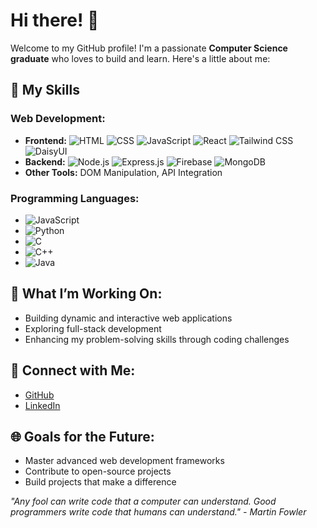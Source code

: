 # Hi there! 👋

Welcome to my GitHub profile! I'm a passionate **Computer Science graduate** who loves to build and learn. Here's a little about me:

## 🔧 My Skills

### Web Development:

- **Frontend:** ![HTML](https://img.shields.io/badge/-HTML5-E34F26?style=flat&logo=html5&logoColor=white) ![CSS](https://img.shields.io/badge/-CSS3-1572B6?style=flat&logo=css3&logoColor=white) ![JavaScript](https://img.shields.io/badge/-JavaScript-F7DF1E?style=flat&logo=javascript&logoColor=black) ![React](https://img.shields.io/badge/-React-61DAFB?style=flat&logo=react&logoColor=black) ![Tailwind CSS](https://img.shields.io/badge/-Tailwind%20CSS-06B6D4?style=flat&logo=tailwindcss&logoColor=white) ![DaisyUI](https://img.shields.io/badge/-DaisyUI-5A0EF8?style=flat&logoColor=white)
- **Backend:** ![Node.js](https://img.shields.io/badge/-Node.js-339933?style=flat&logo=node.js&logoColor=white) ![Express.js](https://img.shields.io/badge/-Express.js-000000?style=flat&logo=express&logoColor=white) ![Firebase](https://img.shields.io/badge/-Firebase-FFCA28?style=flat&logo=firebase&logoColor=black) ![MongoDB](https://img.shields.io/badge/-MongoDB-47A248?style=flat&logo=mongodb&logoColor=white)
- **Other Tools:** DOM Manipulation, API Integration

### Programming Languages:

- ![JavaScript](https://img.shields.io/badge/-JavaScript-F7DF1E?style=flat&logo=javascript&logoColor=black)
- ![Python](https://img.shields.io/badge/-Python-3776AB?style=flat&logo=python&logoColor=white)
- ![C](https://img.shields.io/badge/-C-A8B9CC?style=flat&logo=c&logoColor=black)
- ![C++](https://img.shields.io/badge/-C++-00599C?style=flat&logo=c%2B%2B&logoColor=white)
- ![Java](https://img.shields.io/badge/-Java-007396?style=flat&logo=java&logoColor=white)

## 🎨 What I’m Working On:

- Building dynamic and interactive web applications
- Exploring full-stack development
- Enhancing my problem-solving skills through coding challenges

## 🔖 Connect with Me:

- [GitHub](https://github.com/RaihanIslamRauf)
- [LinkedIn](https://www.linkedin.com/in/raihan-islam-rauf-6a6660227/)

## 🌐 Goals for the Future:

- Master advanced web development frameworks
- Contribute to open-source projects
- Build projects that make a difference

*"Any fool can write code that a computer can understand. Good programmers write code that humans can understand." - Martin Fowler*
